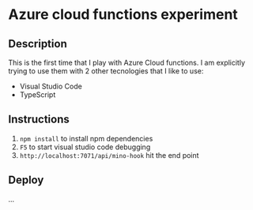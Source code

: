 # Azure cloud functions experiment

## Description

This is the first time that I play with Azure Cloud functions.
I am explicitly trying to use them with 2 other tecnologies that
I like to use:

- Visual Studio Code
- TypeScript

## Instructions

1. `npm install` to install npm dependencies
2. `F5` to start visual studio code debugging
3. `http://localhost:7071/api/mino-hook` hit the end point

## Deploy
...